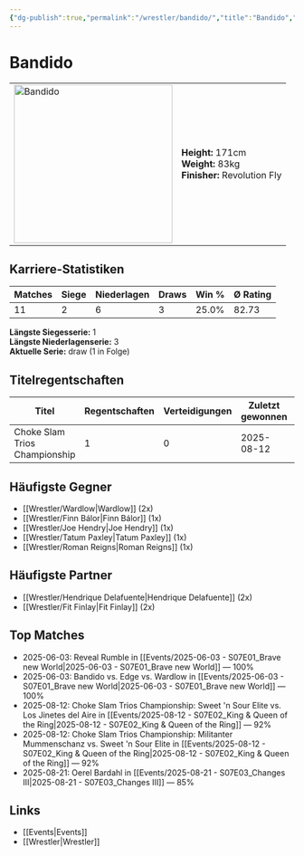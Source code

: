 ```yaml
---
{"dg-publish":true,"permalink":"/wrestler/bandido/","title":"Bandido","tags":["wrestler"],"noteIcon":""}
---
```



# Bandido

<table>
        <tr>
        <td><img src="https://github.com/CptSpaulding1980/choke-slam-wrestling/releases/download/images/Bandido.png" width="280" alt="Bandido"></td>
        <td>
        <b>Height:</b> 171cm<br>
        <b>Weight:</b> 83kg<br>
        <b>Finisher:</b> Revolution Fly<br>
        </td>
        </tr>
        </table>
        
## Karriere-Statistiken

| Matches | Siege | Niederlagen | Draws | Win % | Ø Rating |
|---------|-------|-------------|-------|-------|-----------|
| 11 | 2 | 6 | 3 | 25.0% | 82.73 |

**Längste Siegesserie:** 1<br>**Längste Niederlagenserie:** 3<br>**Aktuelle Serie:** draw (1 in Folge)

## Titelregentschaften
| Titel | Regentschaften | Verteidigungen | Zuletzt gewonnen | Aktuell |
|-------|---------------|----------------|------------------|---------|
| Choke Slam Trios Championship | 1 | 0 | 2025-08-12 |  |


## Häufigste Gegner
- [[Wrestler/Wardlow\|Wardlow]] (2x)
- [[Wrestler/Finn Bálor\|Finn Bálor]] (1x)
- [[Wrestler/Joe Hendry\|Joe Hendry]] (1x)
- [[Wrestler/Tatum Paxley\|Tatum Paxley]] (1x)
- [[Wrestler/Roman Reigns\|Roman Reigns]] (1x)

## Häufigste Partner
- [[Wrestler/Hendrique Delafuente\|Hendrique Delafuente]] (2x)
- [[Wrestler/Fit Finlay\|Fit Finlay]] (2x)

## Top Matches
- 2025-06-03: Reveal Rumble in [[Events/2025-06-03 - S07E01_Brave new World\|2025-06-03 - S07E01_Brave new World]] — 100%
- 2025-06-03: Bandido vs. Edge vs. Wardlow in [[Events/2025-06-03 - S07E01_Brave new World\|2025-06-03 - S07E01_Brave new World]] — 100%
- 2025-08-12: Choke Slam Trios Championship: Sweet 'n Sour Elite vs. Los Jinetes del Aire in [[Events/2025-08-12 - S07E02_King & Queen of the Ring\|2025-08-12 - S07E02_King & Queen of the Ring]] — 92%
- 2025-08-12: Choke Slam Trios Championship: Militanter Mummenschanz vs. Sweet 'n Sour Elite in [[Events/2025-08-12 - S07E02_King & Queen of the Ring\|2025-08-12 - S07E02_King & Queen of the Ring]] — 92%
- 2025-08-21: Oerel Bardahl in [[Events/2025-08-21 - S07E03_Changes III\|2025-08-21 - S07E03_Changes III]] — 85%

## Links
- [[Events\|Events]]
- [[Wrestler\|Wrestler]]
